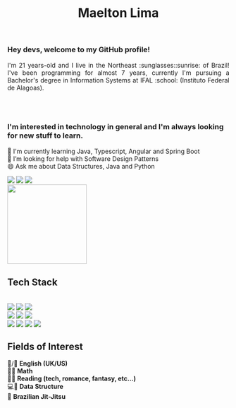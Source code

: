 <header>

# Maelton Lima

</header>

<section class="top-left-side">
<div class="maelton-by-maelton">

### Hey devs, welcome to my GitHub profile!

<p style="text-align:justify;">
I'm 21 years-old and I live in the Northeast :sunglasses::sunrise: of Brazil! I've been programming for almost 7 years, currently I'm pursuing a Bachelor's degree in Information Systems at IFAL :school: (Instituto Federal de Alagoas).
</p><br>
</div>
</section><br>

<section class="top-right-side">

<div class="tech-interests">

<p style="text-align: justify;">
    
### I'm interested in technology in general and I'm always looking for new stuff to learn.

</p>

🌱 I'm currently learning Java, Typescript, Angular and Spring Boot<br/>
🤔 I’m looking for help with Software Design Patterns<br/>
😄 Ask me about Data Structures, Java and Python<br/>

<div class="social-networks">
    <a name="linkedin" href="https://www.linkedin.com/in/maelton-lima/" target="_blank"><img loading="lazy" src="https://img.shields.io/badge/-LinkedIn-%230077B5?style=for-the-badge&logo=linkedin&logoColor=white" target="_blank"></a>
    <a name="instagram" href="https://www.instagram.com/maelton_ti/" target="_blank"><img loading="lazy" src="https://img.shields.io/badge/-Instagram-%23E4405F?style=for-the-badge&logo=instagram&logoColor=white" target="_blank"></a>
    <a name="twitter" href="https://twitter.com/maelton_ti" ><img src="https://img.shields.io/badge/Twitter-1DA1F2?style=for-the-badge&logo=twitter&logoColor=white"></a>
</div>

<img name="top-languages" height="180em" src="https://github-readme-stats-eight-theta.vercel.app/api/top-langs/?username=Maelton-SI&layout=compact&langs_count=8&theme=dracula"/>

</div>
</section>

</section>

<div class="tech-stack">

<h2 class="title">Tech Stack</h2>
&nbsp;

<div class="tools">

<img name="java" src="https://img.shields.io/badge/Java-ED8B00?style=for-the-badge&logo=openjdk&logoColor=white"/>
<img name="typescript" src="https://img.shields.io/badge/TypeScript-007ACC?style=for-the-badge&logo=typescript&logoColor=white"/>
<img name="python" src="https://img.shields.io/badge/Python-3776AB?style=for-the-badge&logo=python&logoColor=white"/><br/>

<img name="spring" src="https://img.shields.io/badge/Spring-6DB33F?style=for-the-badge&logo=spring&logoColor=white"/>
<img name="angular" src="https://img.shields.io/badge/Angular-DD0031?style=for-the-badge&logo=angular&logoColor=white"/>
<img name="postgresql" src="https://img.shields.io/badge/PostgreSQL-316192?style=for-the-badge&logo=postgresql&logoColor=white"/><br/>

<img name="git" src="https://img.shields.io/badge/GIT-E44C30?style=for-the-badge&logo=git&logoColor=white"/>
<img name="html5" src="https://img.shields.io/badge/HTML5-E34F26?style=for-the-badge&logo=html5&logoColor=white"/>
<img name="css3" src="https://img.shields.io/badge/CSS3-1572B6?style=for-the-badge&logo=css3&logoColor=white"/>
<img name="javascript" src="https://img.shields.io/badge/JavaScript-F7DF1E?style=for-the-badge&logo=javascript&logoColor=black"/>

</div>    

</div>

<div class="fields-of-interest">

## Fields of Interest

:crown:/:statue_of_liberty: **English (UK/US)**<br/>
:straight_ruler::triangular_ruler: **Math**<br/>
:orange_book::open_book: **Reading (tech, romance, fantasy, etc...)**<br/>
:computer::floppy_disk: **Data Structure**<br/>
:martial_arts_uniform: **Brazilian Jit-Jitsu**

</div>
